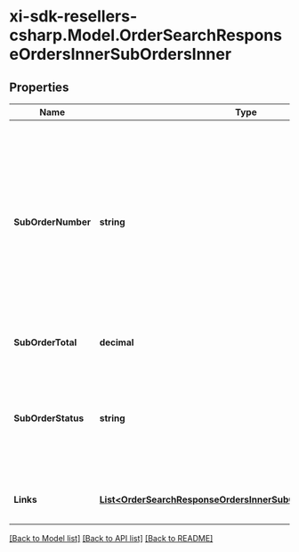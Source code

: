 # xi-sdk-resellers-csharp.Model.OrderSearchResponseOrdersInnerSubOrdersInner

## Properties

Name | Type | Description | Notes
------------ | ------------- | ------------- | -------------
**SubOrderNumber** | **string** | The sub order number. The two-digit prefix is the warehouse code of the warehouse nearest to the reseller. The middle number is the order number. The two-digit suffix is the sub order number. | [optional] 
**SubOrderTotal** | **decimal** | The total for the suborder. | [optional] 
**SubOrderStatus** | **string** | The status of the suborder. One of:- Shipped, Canceled, Backordered, Processing, On Hold, Delivered | [optional] 
**Links** | [**List&lt;OrderSearchResponseOrdersInnerSubOrdersInnerLinksInner&gt;**](OrderSearchResponseOrdersInnerSubOrdersInnerLinksInner.md) | Link to Order Details for the sub order(s). | [optional] 

[[Back to Model list]](../README.md#documentation-for-models) [[Back to API list]](../README.md#documentation-for-api-endpoints) [[Back to README]](../README.md)

